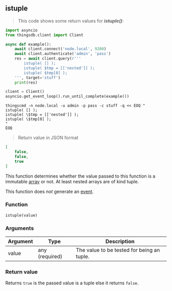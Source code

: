 ## istuple

> This code shows some return values for ***istuple()***:

```python
import asyncio
from thingsdb.client import Client

async def example():
    await client.connect('node.local', 9200)
    await client.authenticate('admin', 'pass')
    res = await client.query(r'''
        istuple( [] );
        istuple( $tmp = [['nested']] );
        istuple( $tmp[0] );
    ''', target='stuff')
    print(res)

client = Client()
asyncio.get_event_loop().run_until_complete(example())
```

```shell
thingscmd -n node.local -u admin -p pass -c stuff -q << EOQ "
istuple( [] );
istuple( \$tmp = [['nested']] );
istuple( \$tmp[0] );
"
EOQ
```

> Return value in JSON format

```json
[
    false,
    false,
    true
]
```

This function determines whether the value passed to this function
is a immutable [array](#array) or not. At least nested arrays are of kind tuple.

This function does *not* generate an [event](#events).

### Function
`istuple(value)`

### Arguments
Argument | Type | Description
-------- | ---- | -----------
value | any (required) | The value to be tested for being an tuple.

### Return value
Returns `true` is the passed value is a tuple else it returns `false`.
